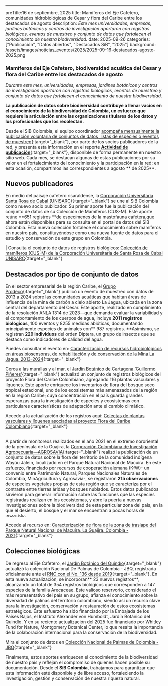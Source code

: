 ---
preTitle:16 de septiembre, 2025
title: Mamíferos del Eje Cafetero, comunidades hidrobiológicas de Cesar y flora del Caribe entre los destacados de agosto
description: _Este mes universidades, empresas, jardines botánicos y centros de investigación aportaron con registros biológicos, eventos de muestreo y conjunto de datos que fortalecen el conocimiento de nuestra biodiversidad._
date: 2025-09-26
categories: ["Publicación", "Datos abiertos", "Destacados SiB", "2025"]
background: /assets/images/noticias_eventos/2025/2025-09-16-destacados-agosto-2025.png

### **Mamíferos del Eje Cafetero, biodiversidad acuática del Cesar y flora del Caribe entre los destacados de agosto**

*Durante este mes, universidades, empresas, jardines botánicos y centros de investigación aportaron con registros biológicos, eventos de muestreo y conjunto de datos que fortalecen el conocimiento de nuestra biodiversidad.*

**La publicación de datos sobre biodiversidad contribuye a llenar vacíos en el conocimiento de la biodiversidad de Colombia, un esfuerzo que requiere la articulación entre las organizaciones titulares de los datos y los profesionales que los recolectan.**

Desde el SiB Colombia, el equipo coordinador [acompaña mensualmente la publicación voluntaria de conjuntos de datos, listas de especies o eventos de muestreo](https://biodiversidad.co/compartir/guia-para-publicar/){:target="_blank"},  por parte de los socios publicadores de la red, y presenta esta información en el reporte **[Actividad de publicación](https://biodiversidad.co/comunidad/actividad-de-publicacion/)**{:target="_blank"}, disponible de forma permanente en nuestro sitio web. Cada mes, se destacan algunas de estas publicaciones por su valor en el fortalecimiento del conocimiento y la participación en la red; en esta ocasión, compartimos las correspondientes a agosto ** de 2025**.


## **Nuevos publicadores**

En medio del paisaje cafetero risaraldense, la [Corporación Universitaria Santa Rosa de Cabal (UNISARC)](https://unisarc.edu.co/){:target="_blank"} se une al SiB Colombia como nuevo socio publicador. Su primer aporte fue la publicación del conjunto de datos de su Colección de Mamíferos (CUS-M). Este aporte reúne **651 registros **de especímenes de la mastofauna cafetera,que ahora están disponibles para su consulta en el portal de datos del SiB Colombia. Esta nueva colección fortalece el conocimiento sobre mamíferos en nuestro país, constituyéndose como una nueva fuente de datos para el estudio y conservación de este grupo en Colombia.  

| Consulta el conjunto de datos de registros biológicos: [ Colección de mamíferos (CUS-M) de la Corporación Universitaria de Santa Rosa de Cabal UNISARC](https://biodiversidad.co/data/?datasetKey=8847c80a-4c5e-4544-a542-c8ffee536874){:target="_blank"}


## **Destacados por tipo de conjunto de datos**

En el sector empresarial de la región Caribe, el [Grupo Prodeco](https://www.grupoprodeco.com.co/es){:target="_blank"} publicó un evento de muestreo con datos de 2013 a 2024 sobre las comunidades acuáticas que habitan áreas de influencia  de la mina de carbón a cielo abierto La Jagua, ubicada en la zona central del departamento del Cesar. Este aporte, realizado en cumplimiento de la resolución ANLA 1314 de 2023—que demanda evaluar la variabilidad y el comportamiento de los cuerpos de agua, incluye **2011 registros biológicos**, 100 eventos y 8255 medidas abióticas, documentando principalmente especies de animales con** 987 registros. **Asimismo, se registran **229 individuos** del orden Diptera,  un grupo de insectos que se destaca como indicadores de calidad del agua.

Puedes consultar el evento en: [Caracterización de recursos hidrobiológicos en áreas biosensoras, de rehabilitación y de conservación de la Mina La Jagua, 2013-2024](https://biodiversidad.co/data/?datasetKey=08205839-b5fb-4318-995a-d464e449a92c){:target="_blank"}

Cerca a las murallas y al mar, el [Jardín Botánico de Cartagena ‘Guillermo Piñeres’](https://jbgp.org.co/){:target="_blank"} actualizó un conjunto de registros biológicos del proyecto Flora del Caribe Colombiano, agregando 116 plantas vasculares y líquenes. Este  aporte enriquece los inventarios de flora del bosque seco tropical estacional, uno de los  ecosistemas más amenazados de la región en la región Caribe; cuya concentración en el país guarda grandes esperanzas para la investigación de especies y ecosistemas con particulares características de adaptación ante el cambio climático. 

Accede a la actualización de los registros aquí: [Colectas de plantas vasculares y líquenes asociadas al proyecto Flora del Caribe Colombiano](https://biodiversidad.co/data/?datasetKey=3d69045d-372c-455f-8663-0d815cff666f){:target="_blank"}

 \
A partir de monitoreos realizados en el año 2021 en el extremo nororiental de la península de la Guajira, la [Corporación Colombiana de Investigación Agropecuaria—AGROSAVIA](https://www.agrosavia.co/){:target="_blank"} realizó la publicación de un conjunto de datos sobre la flora del territorio de la comunidad indígena Wayúu Jalein, localizado en el Parque Natural Nacional de Macuira. En este esfuerzo, financiado por recursos de cooperación alemana (KfW)- un convenio entre Patrimonio Natural, Parques Nacionales Naturales de Colombia, MinAgricultura y Agrosavia-, se registraron **215 observaciones** de especies vegetales propias de esta región que se caracteriza por el contraste entre tierras áridas y bosques nublados. Estos datos publicados sirvieron para generar información sobre las funciones que las especies registradas realizan en los ecosistemas, y abre la puerta a nuevas investigaciones sobre la biodiversidad de esta particular zona del país, en la que el desierto, el bosque y el mar se encuentran a pocas horas de recorrido.

Accede al recurso en: [Caracterización de flora de la zona de traslape del Parque Natural Nacional de Macuira, La Guajira, Colombia - 2021](https://biodiversidad.co/data/?datasetKey=64b47342-8daa-4aa2-b2a7-c590f5892d30){:target="_blank"}


## **Colecciones biológicas**

De regreso al Eje Cafetero, el [Jardín Botánico del Quindío](https://jardinbotanicoquindio.org/){:target="_blank"} actualizó la colección Nacional De Palmas de Colombia - JBQ, registrada oficialmente ante el [RNC con el No. 136 desde 2019](http://rnc.humboldt.org.co/admin/index.php/registros/detail/1234){:target="_blank"}. En esta nueva actualización, se incorporan** 23 nuevos registros**, alcanzando un total de 354 registros biológicos que corresponden a 147 especies de la familia Arecaceae. Este valioso reservorio, considerado el más representativo del país en su grupo, afianza el conocimiento sobre la diversidad de palmas del territorio colombiano, siendo así un recurso clave para la investigación, conservación y restauración de estos ecosistemas estratégicos. Este esfuerzo ha sido financiado por la Embajada de los Países Bajos, el Instituto Alexander von Humboldt, Jardín Botánico del Quindío. Y en su reciente actualización del 2025 fue financiado por Whitley Fund for Nature, Montgomery Botanical Center, lo que resalta la importancia de la colaboración internacional para la conservación de la biodiversidad.

Mira el conjunto de datos en [Colección Nacional de Palmas de Colombia - JBQ](https://biodiversidad.co/data/?datasetKey=0c293704-8a60-4da4-b64d-2f6679794753){:target="_blank"}

Finalmente, estos aportes enriquecen el conocimiento de la biodiversidad de nuestro país y reflejan el compromiso de quienes hacen posible su documentación.  Desde el **SiB Colombia**, trabajamos para garantizar que esta información esté disponible y de libre acceso, fortaleciendo la investigación, gestión y conservación de nuestra riqueza natural.
